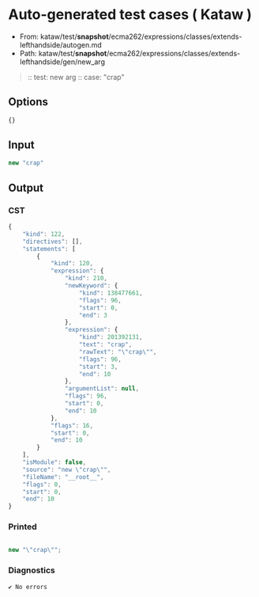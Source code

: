 # Auto-generated test cases ( Kataw )
- From: kataw/test/__snapshot__/ecma262/expressions/classes/extends-lefthandside/autogen.md
- Path: kataw/test/__snapshot__/ecma262/expressions/classes/extends-lefthandside/gen/new_arg
> :: test: new arg
> :: case: "crap"
## Options

`````js
{}
`````
## Input

`````js
new "crap"
`````
## Output

### CST

```javascript
{
    "kind": 122,
    "directives": [],
    "statements": [
        {
            "kind": 120,
            "expression": {
                "kind": 210,
                "newKeyword": {
                    "kind": 138477661,
                    "flags": 96,
                    "start": 0,
                    "end": 3
                },
                "expression": {
                    "kind": 201392131,
                    "text": "crap",
                    "rawText": "\"crap\"",
                    "flags": 96,
                    "start": 3,
                    "end": 10
                },
                "argumentList": null,
                "flags": 96,
                "start": 0,
                "end": 10
            },
            "flags": 16,
            "start": 0,
            "end": 10
        }
    ],
    "isModule": false,
    "source": "new \"crap\"",
    "fileName": "__root__",
    "flags": 0,
    "start": 0,
    "end": 10
}
```

### Printed

```javascript

new "\"crap\"";
```

### Diagnostics

```javascript
✔ No errors
```

